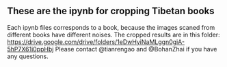 ## These are the ipynb for cropping Tibetan books
Each ipynb files corresponds to a book, because the images scaned from different books have different noises.
The cropped results are in this folder: https://drive.google.com/drive/folders/1eDwHyiNaMLggn0giA-5hP7X61i0ppHbj
Please contact @tianrengao and @BohanZhai if you have any questions.

